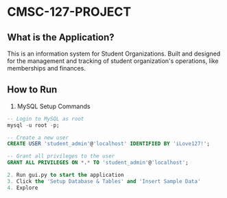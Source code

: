 # CMSC-127-PROJECT

## What is the Application?
This is an information system for Student Organizations. Built and designed for the management and tracking of 
student organization's operations, like memberships and finances.

## How to Run

1. MySQL Setup Commands

```sql
-- Login to MySQL as root
mysql -u root -p;

-- Create a new user
CREATE USER 'student_admin'@'localhost' IDENTIFIED BY 'iLove127!';

-- Grant all privileges to the user
GRANT ALL PRIVILEGES ON *.* TO 'student_admin'@'localhost';

2. Run gui.py to start the application
3. Click the 'Setup Database & Tables' and 'Insert Sample Data' 
4. Explore